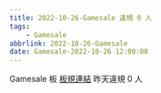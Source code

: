 ```yaml
---
title: 2022-10-26-Gamesale 違規 0 人
tags:
    - Gamesale
abbrlink: 2022-10-26-Gamesale
date: Gamesale-2022-10-26 12:00:00
---
```

Gamesale 板 [板規連結](https://www.ptt.cc/bbs/Gossiping/M.1637425085.A.07D.html)
昨天違規 0 人
